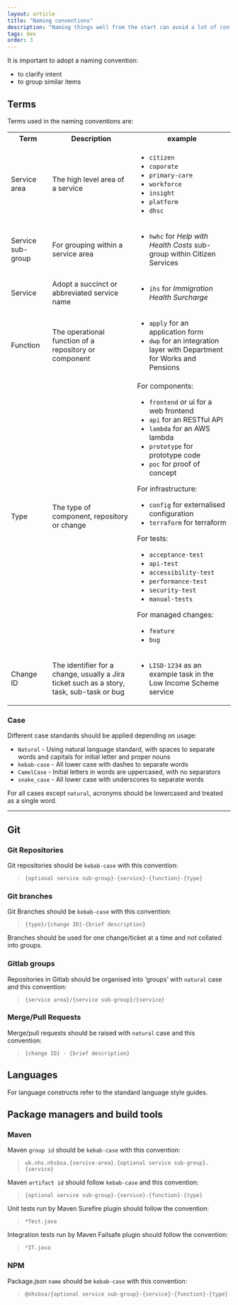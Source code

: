 ```yaml
---
layout: article
title: "Naming conventions"
description: "Naming things well from the start can avoid a lot of confusion as a project matures"
tags: dev
order: 3
---
```

It is important to adopt a naming convention:

* to clarify intent
* to group similar items

## Terms

Terms used in the naming conventions are:

<table>
  <tr>
    <th>Term</th>
    <th>Description</th>
    <th>example</th>
  </tr>
  <tr>
    <td>Service area</td>
    <td>The high level area of a service</td>
    <td>
        <ul>
            <li><code>citizen</code></li>
            <li><code>coporate</code></li>
            <li><code>primary-care</code></li>
            <li><code>workforce</code></li>
            <li><code>insight</code></li>
            <li><code>platform</code></li>
            <li><code>dhsc</code></li>
        </ul>
    </td>
  </tr>
  <tr>
    <td>Service sub-group</td>
    <td>For grouping within a service area</td>
    <td>
      <ul>
        <li><code>hwhc</code> for <em>Help with Health Costs</em> sub-group within Citizen Services</li>
      </ul>
    </td>
  </tr>
  <tr>
    <td>Service</td>
    <td>Adopt a succinct or abbreviated service name</td>
    <td>
      <ul>
        <li><code>ihs</code> for <em>Immigration Health Surcharge</em></li>
      </ul>
    </td>
  </tr>
  <tr>
    <td>Function</td>
    <td>The operational function of a repository or component</td>
    <td>
      <ul>
        <li><code>apply</code> for an application form</li>
        <li><code>dwp</code> for an integration layer with Department for Works and Pensions</li>
      </ul>
    </td>
  </tr>
  <tr>
    <td>Type</td>
    <td>The type of component, repository or change</td>
    <td>
      For components:
      <ul>
        <li><code>frontend</code> or </code>ui</code> for a web frontend</li>
        <li><code>api</code> for an RESTful API</li>
        <li><code>lambda</code> for an AWS lambda</li>
        <li><code>prototype</code> for prototype code</li>
        <li><code>poc</code> for proof of concept</li>
        </ul>For infrastructure:<ul>
        <li><code>config</code> for externalised configuration</li>
        <li><code>terraform</code> for terraform</li>
        </ul>
      For tests:
      <ul>
        <li><code>acceptance-test</code></li>
        <li><code>api-test</code></li>
        <li><code>accessibility-test</code></li>
        <li><code>performance-test</code></li>
        <li><code>security-test</code></li>
        <li><code>manual-tests</code></li>
      </ul>
      For managed changes:
      <ul>
        <li><code>feature</code></li>
        <li><code>bug</code></li>
      </ul>
    </td>
  </tr>
  <tr>
    <td>Change ID</td>
    <td>The identifier for a change, usually a Jira ticket such as a story, task, sub-task or bug</td>
    <td>
      <ul>
        <li><code>LISD-1234</code> as an example task in the Low Income Scheme service</li>
      </ul>
    </td>
  </tr>
</table>

### Case

Different case standards should be applied depending on usage:

* `Natural` - Using natural language standard, with spaces to separate words and capitals for initial letter and proper nouns
* `kebab-case` - All lower case with dashes to separate words
* `CamelCase` - Initial letters in words are uppercased, with no separators
* `snake_case` - All lower case with underscores to separate words

For all cases except `natural`, acronyms should be lowercased and treated as a single word.

---

## Git

### Git Repositories

Git repositories should be `kebab-case` with this convention:

> `{optional service sub-group}-{service}-{function}-{type}`

### Git branches

Git Branches should be `kebab-case` with this convention:

> `{type}/{change ID}-{brief description}`

Branches should be used for one change/ticket at a time and not collated into groups.

### Gitlab groups

Repositories in Gitlab should be organised into ‘groups’ with `natural` case and this convention:

> `{service area}/{service sub-group}/{service}`

### Merge/Pull Requests

Merge/pull requests should be raised with `natural` case and this convention:

> `{change ID} - {brief description}`

## Languages

For language constructs refer to the standard language style guides.

## Package managers and build tools

### Maven

Maven `group id` should be `kebab-case` with this convention:

> `uk.nhs.nhsbsa.{service-area}.{optional service sub-group}.{service}`

Maven `artifact id` should follow `kebab-case` and this convention:

> `{optional service sub-group}-{service}-{function}-{type}`

Unit tests run by Maven Surefire plugin should follow the convention:

 > `*Test.java`

Integration tests run by Maven Failsafe plugin should follow the convention:

> `*IT.java`

### NPM

Package.json `name` should be `kebab-case` with this convention:

> `@nhsbsa/{optional service sub-group}-{service}-{function}-{type}`
